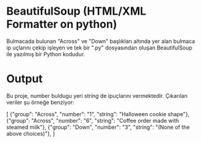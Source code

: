 # BeautifulSoup (HTML/XML Formatter on python)
Bulmacada bulunan "Across" ve "Down" başlıkları altında yer alan  bulmaca ip uçlarını çekip işleyen ve tek bir ".py" dosyasından oluşan BeautifulSoup ile yazılmış bir Python kodudur.

# Output
Bu proje, number buldugu yeri string de ipuçlarını vermektedir. Çıkarılan veriler şu örneğe benziyor:

[
{"group": "Across", "number": "1", "string": "Halloween cookie shape"},
{"group": "Across", "number": "6", "string": "Coffee order made with steamed milk"},
{"group": "Down", "number": "3", "string": "(None of the above choices)"},
]



